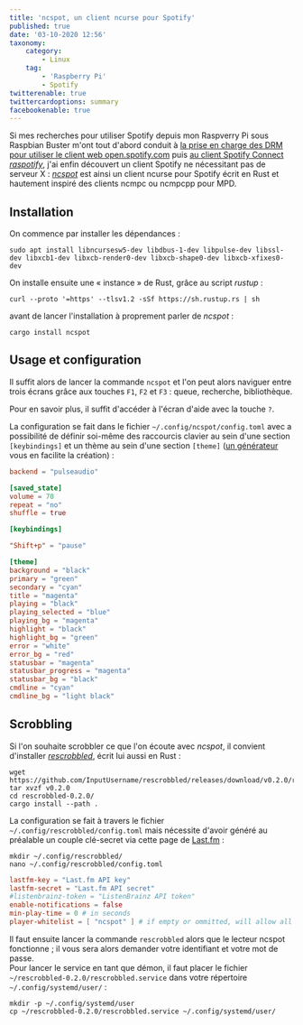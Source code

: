 ```yaml
---
title: 'ncspot, un client ncurse pour Spotify'
published: true
date: '03-10-2020 12:56'
taxonomy:
    category:
        - Linux
    tag:
        - 'Raspberry Pi'
        - Spotify
twitterenable: true
twittercardoptions: summary
facebookenable: true
---
```


Si mes recherches pour utiliser Spotify depuis mon Raspverry Pi sous Raspbian Buster m'ont tout d'abord conduit à [la prise en charge des DRM pour utiliser le client web open.spotify.com](blog/gestion-des-drm-sous-raspbian-buster) puis [au client Spotify Connect _raspotify_](blog/raspbian-spotify-et-pulseaudio), j'ai enfin découvert un client Spotify ne nécessitant pas de serveur X&nbsp;: [_ncspot_](https://github.com/hrkfdn/ncspot) est ainsi un client ncurse pour Spotify écrit en Rust et hautement inspiré des clients ncmpc ou ncmpcpp pour MPD. 

## Installation

On commence par installer les dépendances&nbsp;:

```shell
sudo apt install libncursesw5-dev libdbus-1-dev libpulse-dev libssl-dev libxcb1-dev libxcb-render0-dev libxcb-shape0-dev libxcb-xfixes0-dev
```

On installe ensuite une « instance » de Rust, grâce au script _rustup_&nbsp;:

```shell
curl --proto '=https' --tlsv1.2 -sSf https://sh.rustup.rs | sh
```

avant de lancer l'installation à proprement parler de _ncspot_&nbsp;:

```shell
cargo install ncspot
```

## Usage et configuration

Il suffit alors de lancer la commande `ncspot` et l'on peut alors naviguer entre trois écrans grâce aux touches `F1`, `F2` et `F3`&nbsp;: queue, recherche, bibliothèque.     

Pour en savoir plus, il suffit d'accéder à l'écran d'aide avec la touche `?`.

La configuration se fait dans le fichier `~/.config/ncspot/config.toml` avec a possibilité de définir soi-même des raccourcis clavier au sein d'une section `[keybindings]` et un thème au sein d'une section `[theme]` ([un générateur](https://ncspot-theme-generator.vaa.red) vous en facilite la création)&nbsp;:

```toml
backend = "pulseaudio"

[saved_state]
volume = 70
repeat = "no"
shuffle = true

[keybindings]

"Shift+p" = "pause"

[theme]
background = "black"
primary = "green"
secondary = "cyan"
title = "magenta"
playing = "black"
playing_selected = "blue"
playing_bg = "magenta"
highlight = "black"
highlight_bg = "green"
error = "white"
error_bg = "red"
statusbar = "magenta"
statusbar_progress = "magenta"
statusbar_bg = "black"
cmdline = "cyan"
cmdline_bg = "light black"
```


## Scrobbling

Si l'on souhaite scrobbler ce que l'on écoute avec _ncspot_, il convient d'installer [_rescrobbled_](https://github.com/InputUsername/rescrobbled), écrit lui aussi en Rust&nbsp;:

```shell
wget https://github.com/InputUsername/rescrobbled/releases/download/v0.2.0/rescrobbled
tar xvzf v0.2.0
cd rescrobbled-0.2.0/
cargo install --path .
```

La configuration se fait à travers le fichier `~/.config/rescrobbled/config.toml` mais nécessite d'avoir généré au préalable un couple clé-secret via cette page de [Last.fm](https://www.last.fm/api/account/create)&nbsp;:

```shell
mkdir ~/.config/rescrobbled/
nano ~/.config/rescrobbled/config.toml
```

```toml
lastfm-key = "Last.fm API key"
lastfm-secret = "Last.fm API secret"
#listenbrainz-token = "ListenBrainz API token"
enable-notifications = false
min-play-time = 0 # in seconds
player-whitelist = [ "ncspot" ] # if empty or ommitted, will allow all players
```

Il faut ensuite lancer la commande `rescrobbled` alors que le lecteur ncspot fonctionne&nbsp;; il vous sera alors demander votre identifiant et votre mot de passe.     
Pour lancer le service en tant que démon, il faut placer le fichier `~/rescrobbled-0.2.0/rescrobbled.service` dans votre répertoire `~/.config/systemd/user/`&nbsp;:

```shell
mkdir -p ~/.config/systemd/user
cp ~/rescrobbled-0.2.0/rescrobbled.service ~/.config/systemd/user/
```